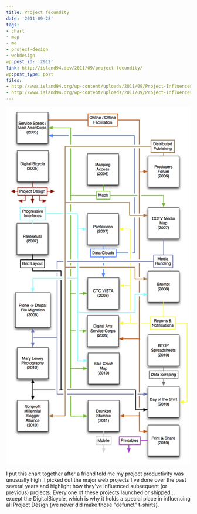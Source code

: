 ```yaml
---
title: Project fecundity
date: '2011-09-28'
tags:
- chart
- map
- me
- project-design
- webdesign
wp:post_id: '2912'
link: http://island94.dev/2011/09/project-fecundity/
wp:post_type: post
files:
- http://www.island94.org/wp-content/uploads/2011/09/Project-Influences.pdf
- http://www.island94.org/wp-content/uploads/2011/09/Project-Influences.png
---
```


[ ![](2011-09-28-Project-fecundity/Project-Influences.png "Project Influences") ](2011-09-28-Project-fecundity/Project-Influences.pdf)

I put this chart together after a friend told me my project productivity was unusually high. I picked out the major web projects I've done over the past several years and highlight how they've influenced subsequent (or previous) projects. Every one of these projects launched or shipped... except the DigitalBicycle, which is why it holds a special place in influencing all Project Design (we never did make those "defunct" t-shirts).